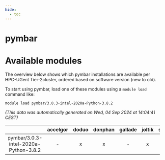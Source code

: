 ```yaml
---
hide:
  - toc
---
```


pymbar
======

# Available modules


The overview below shows which pymbar installations are available per HPC-UGent Tier-2cluster, ordered based on software version (new to old).

To start using pymbar, load one of these modules using a `module load` command like:

```shell
module load pymbar/3.0.3-intel-2020a-Python-3.8.2
```

*(This data was automatically generated on Wed, 04 Sep 2024 at 14:04:41 CEST)*  

| |accelgor|doduo|donphan|gallade|joltik|shinx|skitty|
| :---: | :---: | :---: | :---: | :---: | :---: | :---: | :---: |
|pymbar/3.0.3-intel-2020a-Python-3.8.2|-|x|x|-|x|-|x|

